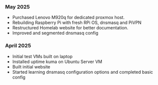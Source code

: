 ### May 2025
- Purchased Lenovo M920q for dedicated proxmox host.
- Rebuilding Raspberry Pi with fresh RPi OS, dnsmasq and PiVPN
- Restructured Homelab website for better documentation.
- Improved and segmented dnsmasq config

### April 2025
- Initial test VMs built on laptop
- Installed uptime kuma on Ubuntu Server VM
- Built initial website
- Started learning dnsmasq configuration options and completed basic config